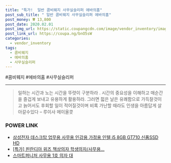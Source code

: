 ```yaml
--- 
title: "특가!  일반 콤비웨지 사무실슬리퍼 에바의홈" 
post_sub_title: " 일반 콤비웨지 사무실슬리퍼 에바의홈" 
post_money: ₩ 13,800 
post_date: 2020.02.01 
post_img_url: https://static.coupangcdn.com/image/vendor_inventory/images/2016/08/29/0/1/7399400a-73f7-4cba-b990-781d43018289.jpg 
post_link_url: https://coupa.ng/bnO5sW 
categories: 
  - vendor_inventory 
tags: 
  - 콤비웨지 
  - 에바의홈 
  - 사무실슬리퍼 
--- 
```

  #콤비웨지 #에바의홈 #사무실슬리퍼 
<hr> 

> 일하는 시간과 노는 시간을 뚜렷이 구분하라 . 시간의 중요성을 이해하고 매순간을 즐겁게 보내고 유용하게 활용하라. 그러면 젋은 날은 유쾌함으로 가득찰것이고 늙어서도 후회할 일이 적어질것이며 비록 가난할 때라도 인생을 아름답게 살아갈수있다  – 루이사 메이올콧 


### POWER LINK

* <a href="https://blog.naver.com/fasyy4321/221782241419" target="_blank">삼성전자 데스크탑 업무용 사무용 인강용 가정용 인텔 i5 8GB GT710 신품SSD HD</a>
* <a href="https://blog.naver.com/santokki14/221789065130" target="_blank">[특가] 핀란디아 위즈 책상의자 학생의자/사무용...</a>
* <a href="https://blog.naver.com/santokki14/221785183105" target="_blank">스마트퍼니처 사무용 1호 의자 대</a>
